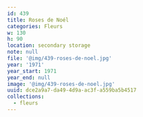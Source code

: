 ```yaml
---
id: 439
title: Roses de Noél
categories: Fleurs
w: 130
h: 90
location: secondary storage
note: null
file: '@img/439-roses-de-noel.jpg'
year: '1971'
year_start: 1971
year_end: null
image: '@img/439-roses-de-noel.jpg'
uuid: dce2a9a7-da49-4d9a-ac3f-a559ba5b4517
collections:
  - fleurs
---
```


